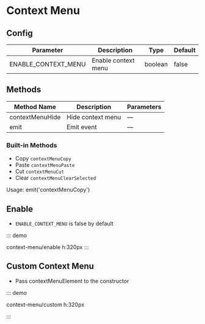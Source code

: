 # Context Menu

## Config

| Parameter           | Description       | Type    | Default |
| ------------------- | ----------------- | ------- | ------- |
| ENABLE_CONTEXT_MENU | Enable context menu | boolean | false   |

## Methods

| Method Name     | Description       | Parameters |
| --------------- | ----------------- | ---------- |
| contextMenuHide | Hide context menu | —          |
| emit            | Emit event        | —          |

### Built-in Methods

-   Copy `contextMenuCopy`
-   Paste `contextMenuPaste`
-   Cut `contextMenuCut`
-   Clear `contextMenuClearSelected`

Usage: emit('contextMenuCopy')

## Enable

-   `ENABLE_CONTEXT_MENU` is false by default

::: demo

context-menu/enable 
h:320px
:::

## Custom Context Menu

-   Pass contextMenuElement to the constructor

::: demo

context-menu/custom
h:320px 

:::
